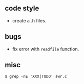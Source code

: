 

code style
----------

* create a .h files.

bugs
----

* fix error with `readfile` function.

misc
----

    $ grep -nE 'XXX|TODO' swr.c


